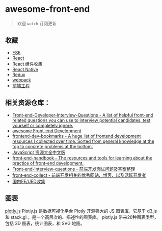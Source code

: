 # awesome-front-end

> 欢迎 `watch` 订阅更新

## 收藏

* [ES6](https://github.com/luqin/awesome-front-end/issues/24)
* [React](https://github.com/luqin/awesome-front-end/issues/19)
* [React 组件收集](https://github.com/luqin/awesome-front-end/issues/42)
* [React Native](https://github.com/luqin/awesome-front-end/issues/20)
* [Redux](https://github.com/luqin/awesome-front-end/issues/29)
* [webpack](https://github.com/luqin/awesome-front-end/issues/46)
* [前端工程](https://github.com/luqin/awesome-front-end/issues/45)

## 相关资源仓库：

* [Front-end-Developer-Interview-Questions - A list of helpful front-end related questions you can use to interview potential candidates, test yourself or completely ignore.](https://github.com/h5bp/Front-end-Developer-Interview-Questions)
* [awesome Front-end Development](https://github.com/sindresorhus/awesome#front-end-development)
* [frontend-dev-bookmarks - A huge list of frontend development resources I collected over time. Sorted from general knowledge at the top to concrete problems at the bottom.](https://github.com/dypsilon/frontend-dev-bookmarks)
* [JavaScript 资源大全中文版](https://github.com/jobbole/awesome-javascript-cn)
* [front-end-handbook - The resources and tools for learning about the practice of front-end development.](https://github.com/FrontendMasters/front-end-handbook)
* [Front-end-Interview-questions - 前端开发面试问题及答案整理](https://github.com/hawx1993/Front-end-Interview-questions)
* [front-end-collect - 前端开发相关的优秀网站、博客、以及活跃开发者](https://github.com/foru17/front-end-collect)
* [国内FE/UED收集](https://github.com/luqin/awesome-front-end/issues/27)

## 图表

[plotly.js](https://github.com/plotly/plotly.js) Plotly.js 是数据可视化平台 Plotly 开源强大的 JS 图表库，它基于 d3.js 和 stack.gl 。是一个高层次的、描述性的图表库。 plotly.js 带来20种图表类型，包括 3D 图表，统计图表，和 SVG 地图。

